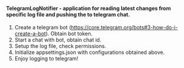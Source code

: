 #### TelegramLogNotifier - application for reading latest changes from specific log file and pushing the to telegram chat. ####

1. Create a telegram bot (https://core.telegram.org/bots#3-how-do-i-create-a-bot). Obtain bot token.
2. Start a chat with bot, obtain chat id.
3. Setup the log file, check permissions.
4. Initialize appsettings.json with configurations obtained above.
5. Enjoy logging to telegram!
